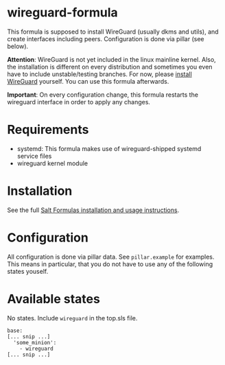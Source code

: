 # wireguard-formula

This formula is supposed to install WireGuard (usually dkms and utils), and
create interfaces including peers. Configuration is done via pillar (see below).

**Attention**: WireGuard is not yet included in the linux mainline kernel. Also,
the installation is different on every distribution and sometimes you even have
to include unstable/testing branches. For now, please
[install WireGuard](https://www.wireguard.com/install/) yourself. You can use
this formula afterwards.

**Important**: On every configuration change, this formula restarts the
wireguard interface in order to apply any changes.

# Requirements

 - systemd: This formula makes use of wireguard-shipped systemd service files
 - wireguard kernel module

# Installation

See the full [Salt Formulas installation and usage instructions](http://docs.saltstack.com/en/latest/topics/development/conventions/formulas.html).

# Configuration

All configuration is done via pillar data. See `pillar.example` for examples.
This means in particular, that you do not have to use any of the following
states youself.

# Available states

No states. Include `wireguard` in the top.sls file.

```
base:
[... snip ...]
  'some_minion':
    - wireguard
[... snip ...]
```
